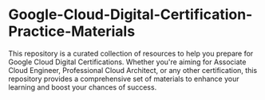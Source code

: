 # Google-Cloud-Digital-Certification-Practice-Materials
This repository is a curated collection of resources to help you prepare for Google Cloud Digital Certifications. Whether you're aiming for Associate Cloud Engineer, Professional Cloud Architect, or any other certification, this repository provides a comprehensive set of materials to enhance your learning and boost your chances of success.
